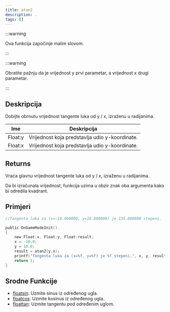 ```yaml
---
title: atan2
description: .
tags: []
---
```


:::warning

Ova funkcija započinje malim slovom.

:::

:::warning

Obratite pažnju da je vrijednost y prvi parametar, a vrijednost x drugi parametar.

:::

## Deskripcija

Dobijte obrnutu vrijednost tangente luka od y / x, izraženu u radijanima.

| Ime     | Deskripcija                                    |
| ------- | ---------------------------------------------- |
| Float:y | Vrijednost koja predstavlja udio y-koordinate. |
| Float:x | Vrijednost koja predstavlja udio y-koordinate. |

## Returns

Vraća glavnu vrijednost tangente luka od y / x, izraženu u radijanima.

Da bi izračunala vrijednost, funkcija uzima u obzir znak oba argumenta kako bi odredila kvadrant.

## Primjeri

```c
//Tangenta luka za (x=-10.000000, y=10.000000) je 135.000000 stepeni.

public OnGameModeInit()
{
    new Float:x, Float:y, Float:result;
    x = -10.0;
    y = 10.0;
    result = atan2(y,x);
    printf("Tangenta luka za (x=%f, y=%f) je %f stepeni.", x, y, result);
    return 1;
}
```

## Srodne Funkcije

- [floatsin](floatsin): Uzmite sinus iz određenog ugla.
- [floatcos](floatcos): Uzmite kosinus iz određenog ugla.
- [floattan](floattan): Uzmite tangentu pod određenim uglom.
